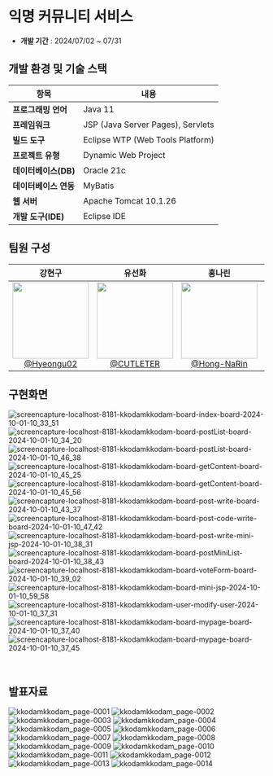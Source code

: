 # 익명 커뮤니티 서비스

- **개발 기간** : 2024/07/02 ~ 07/31
  
## 개발 환경 및 기술 스택

| 항목 | 내용 |
|---|---|
| **프로그래밍 언어** | Java 11 |
| **프레임워크** | JSP (Java Server Pages), Servlets |
| **빌드 도구** | Eclipse WTP (Web Tools Platform) |
| **프로젝트 유형** | Dynamic Web Project |
| **데이터베이스(DB)** | Oracle 21c |
| **데이터베이스 연동** | MyBatis |
| **웹 서버** | Apache Tomcat 10.1.26 |
| **개발 도구(IDE)** | Eclipse IDE |


## 팀원 구성

<div align="center">

| **강현구** | **유선화** | **홍나린** | **손민** |
| :------: |  :------: | :------: | :------: |
| [<img src="https://avatars.githubusercontent.com/u/80089798?s=64&v=4" height=150 width=150> <br/> @Hyeongu02](https://github.com/Hyeongu02) | [<img src="https://avatars.githubusercontent.com/u/172234027?s=64&v=4" height=150 width=150> <br/> @CUTLETER](https://github.com/CUTLETER) | [<img src="https://avatars.githubusercontent.com/u/172233963?s=64&v=4" height=150 width=150> <br/> @Hong-NaRin](https://github.com/Hong-NaRin) | [<img src="https://avatars.githubusercontent.com/u/172233940?s=64&v=4" height=150 width=150> <br/> @huhuhahahaha](https://github.com/huhuhahahaha) |

</div>


## 구현화면
![screencapture-localhost-8181-kkodamkkodam-board-index-board-2024-10-01-10_33_51](https://github.com/user-attachments/assets/68c3558d-d933-45db-8fc2-3565cced35ae)
![screencapture-localhost-8181-kkodamkkodam-board-postList-board-2024-10-01-10_34_20](https://github.com/user-attachments/assets/c6bcaee6-5c25-4a86-a661-93649a8a929b)
![screencapture-localhost-8181-kkodamkkodam-board-postList-board-2024-10-01-10_46_38](https://github.com/user-attachments/assets/737e1c7e-f96f-4a83-931e-8299a6a34fc9)
![screencapture-localhost-8181-kkodamkkodam-board-getContent-board-2024-10-01-10_45_25](https://github.com/user-attachments/assets/f6c9a41e-4891-4b0a-8a01-818eab0ff4e5)
![screencapture-localhost-8181-kkodamkkodam-board-getContent-board-2024-10-01-10_45_56](https://github.com/user-attachments/assets/df0e602b-e5b2-419c-b0d9-6411bafaa536)
![screencapture-localhost-8181-kkodamkkodam-board-post-write-board-2024-10-01-10_43_37](https://github.com/user-attachments/assets/6b0805a1-d5b0-4937-9de2-ae92ce577e34)
![screencapture-localhost-8181-kkodamkkodam-board-post-code-write-board-2024-10-01-10_47_42](https://github.com/user-attachments/assets/b07c8e30-dd7f-48f7-968d-42fc14679f57)
![screencapture-localhost-8181-kkodamkkodam-board-post-write-mini-jsp-2024-10-01-10_38_31](https://github.com/user-attachments/assets/802ab237-a13e-4cc8-b609-235c992ade69)
![screencapture-localhost-8181-kkodamkkodam-board-postMiniList-board-2024-10-01-10_38_43](https://github.com/user-attachments/assets/20b38715-589a-40e4-9757-08215341054f)
![screencapture-localhost-8181-kkodamkkodam-board-voteForm-board-2024-10-01-10_39_02](https://github.com/user-attachments/assets/c7fab326-cb51-42f3-be92-b6085175b8b1)
![screencapture-localhost-8181-kkodamkkodam-board-mini-jsp-2024-10-01-10_59_58](https://github.com/user-attachments/assets/d1333b19-2e93-466e-873c-53c6072b1a92)
![screencapture-localhost-8181-kkodamkkodam-user-modify-user-2024-10-01-10_37_31](https://github.com/user-attachments/assets/6bd97af1-9c4d-4ef3-b8ee-648e4ec735ad)
![screencapture-localhost-8181-kkodamkkodam-board-mypage-board-2024-10-01-10_37_40](https://github.com/user-attachments/assets/f88e0e15-946f-48a6-8449-314638856ac4)
![screencapture-localhost-8181-kkodamkkodam-board-mypage-board-2024-10-01-10_37_45](https://github.com/user-attachments/assets/ca368f67-7c21-4a44-8a30-b9e3c3f33f8e)





<br>

## 발표자료

![kkodamkkodam_page-0001](https://github.com/user-attachments/assets/48cf13b4-1c70-45b5-a1d6-0c68d883c4b8)
![kkodamkkodam_page-0002](https://github.com/user-attachments/assets/c0474e8f-d7f7-48fe-b312-2b794b5fe451)
![kkodamkkodam_page-0003](https://github.com/user-attachments/assets/701ce925-5a06-47e4-a0c8-3fc6457fa315)
![kkodamkkodam_page-0004](https://github.com/user-attachments/assets/76245704-a883-4007-81e2-6f478ad53829)
![kkodamkkodam_page-0005](https://github.com/user-attachments/assets/0b5cbc4c-76dc-4afb-aa95-ab7b208103a9)
![kkodamkkodam_page-0006](https://github.com/user-attachments/assets/34efab66-c202-49b9-9347-50e7be7d6907)
![kkodamkkodam_page-0007](https://github.com/user-attachments/assets/3b30bbee-65c0-4197-8443-1eec6fbfffbe)
![kkodamkkodam_page-0008](https://github.com/user-attachments/assets/d8427e2b-af85-4fc4-9fd1-6641aba9417d)
![kkodamkkodam_page-0009](https://github.com/user-attachments/assets/33860d7a-81fb-4bea-9299-3929d4178e28)
![kkodamkkodam_page-0010](https://github.com/user-attachments/assets/2dcc84bf-8f66-4002-aaa0-408aa58c11e7)
![kkodamkkodam_page-0011](https://github.com/user-attachments/assets/bf173cce-72bb-4982-8da3-a3f7e0e68355)
![kkodamkkodam_page-0012](https://github.com/user-attachments/assets/32cb30ec-faff-46d7-b42a-3f39f6d4f44b)
![kkodamkkodam_page-0013](https://github.com/user-attachments/assets/6ad849b2-909b-438b-95ac-72ad099af080)
![kkodamkkodam_page-0014](https://github.com/user-attachments/assets/92526b41-056b-4bb7-b9a2-fc965ab37d58)
